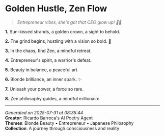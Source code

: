 # Golden Hustle, Zen Flow

> *Entrepreneur vibes, she's got that CEO glow up! 💼👸*

**1.** Sun-kissed strands, a golden crown, a sight to behold.


**2.** The grind begins, hustling with a vision so bold. 💼


**3.** In the chaos, find Zen, a mindful retreat.


**4.** Entrepreneur's spirit, a warrior's defeat.


**5.** Beauty in balance, a peaceful art.


**6.** Blonde brilliance, an inner spark. ✨


**7.** Unleash your power, a force so rare.


**8.** Zen philosophy guides, a mindful millionaire.



---

*Generated on 2025-07-31 at 08:35:44*  
**Creator**: Ricardo Barroca's AI Poetry Agent  
**Themes**: Blonde Beauty • Entrepreneur • Japanese Philosophy  
**Collection**: A journey through consciousness and reality